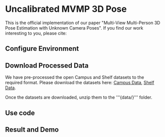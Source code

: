 # Uncalibrated MVMP 3D Pose

This is the official implementation of our paper "Multi-View Multi-Person 3D Pose Estimation with Unknown Camera Poses".  If you find our work interesting to you, please cite:

## Configure Environment

## Download Processed Data

We have pre-processed the open Campus and Shelf datasets to the required format.  Please download the datasets here: [Campus Data](https://drive.google.com/file/d/1YCh4GHY3vkwKpSZsnj6sx84cmwFN7XaP/view?usp=sharing), [Shelf Data](https://drive.google.com/file/d/1_Y9x0L7PF8ll92CySbpSsKXaXpEurnLx/view?usp=sharing).

Once the datasets are downloaded, unzip them to the '''{data/}''' folder.

## Use code

## Result and Demo
